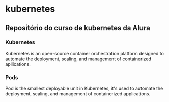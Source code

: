 # kubernetes
## Repositório do curso de kubernetes da Alura

### Kubernetes
Kubernetes is an open-source container orchestration platform designed to automate the deployment, scaling, and management of containerized apllications.

### Pods
Pod is the smallest deployable unit in Kubernetes, it's used to automate the deployment, scaling, and management of containerized applications.
